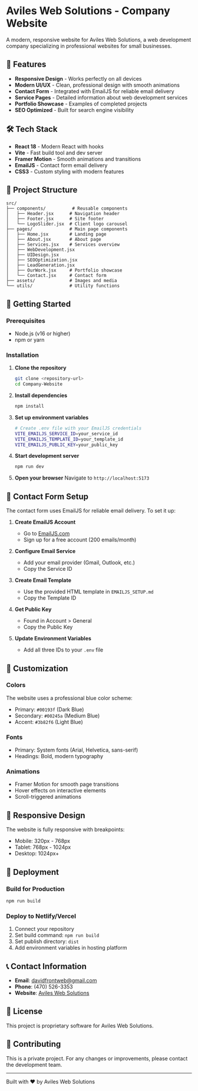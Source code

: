 # Aviles Web Solutions - Company Website

A modern, responsive website for Aviles Web Solutions, a web development company specializing in professional websites for small businesses.

## 🚀 Features

- **Responsive Design** - Works perfectly on all devices
- **Modern UI/UX** - Clean, professional design with smooth animations
- **Contact Form** - Integrated with EmailJS for reliable email delivery
- **Service Pages** - Detailed information about web development services
- **Portfolio Showcase** - Examples of completed projects
- **SEO Optimized** - Built for search engine visibility

## 🛠️ Tech Stack

- **React 18** - Modern React with hooks
- **Vite** - Fast build tool and dev server
- **Framer Motion** - Smooth animations and transitions
- **EmailJS** - Contact form email delivery
- **CSS3** - Custom styling with modern features

## 📁 Project Structure

```
src/
├── components/          # Reusable components
│   ├── Header.jsx      # Navigation header
│   ├── Footer.jsx      # Site footer
│   └── LogoSlider.jsx  # Client logo carousel
├── pages/              # Main page components
│   ├── Home.jsx        # Landing page
│   ├── About.jsx       # About page
│   ├── Services.jsx    # Services overview
│   ├── WebDevelopment.jsx
│   ├── UIDesign.jsx
│   ├── SEOOptimization.jsx
│   ├── LeadGeneration.jsx
│   ├── OurWork.jsx     # Portfolio showcase
│   └── Contact.jsx     # Contact form
├── assets/             # Images and media
└── utils/              # Utility functions
```

## 🚀 Getting Started

### Prerequisites
- Node.js (v16 or higher)
- npm or yarn

### Installation

1. **Clone the repository**
   ```bash
   git clone <repository-url>
   cd Company-Website
   ```

2. **Install dependencies**
   ```bash
   npm install
   ```

3. **Set up environment variables**
   ```bash
   # Create .env file with your EmailJS credentials
   VITE_EMAILJS_SERVICE_ID=your_service_id
   VITE_EMAILJS_TEMPLATE_ID=your_template_id
   VITE_EMAILJS_PUBLIC_KEY=your_public_key
   ```

4. **Start development server**
   ```bash
   npm run dev
   ```

5. **Open your browser**
   Navigate to `http://localhost:5173`

## 📧 Contact Form Setup

The contact form uses EmailJS for reliable email delivery. To set it up:

1. **Create EmailJS Account**
   - Go to [EmailJS.com](https://www.emailjs.com/)
   - Sign up for a free account (200 emails/month)

2. **Configure Email Service**
   - Add your email provider (Gmail, Outlook, etc.)
   - Copy the Service ID

3. **Create Email Template**
   - Use the provided HTML template in `EMAILJS_SETUP.md`
   - Copy the Template ID

4. **Get Public Key**
   - Found in Account > General
   - Copy the Public Key

5. **Update Environment Variables**
   - Add all three IDs to your `.env` file

## 🎨 Customization

### Colors
The website uses a professional blue color scheme:
- Primary: `#00193f` (Dark Blue)
- Secondary: `#00245a` (Medium Blue)
- Accent: `#3b82f6` (Light Blue)

### Fonts
- Primary: System fonts (Arial, Helvetica, sans-serif)
- Headings: Bold, modern typography

### Animations
- Framer Motion for smooth page transitions
- Hover effects on interactive elements
- Scroll-triggered animations

## 📱 Responsive Design

The website is fully responsive with breakpoints:
- Mobile: 320px - 768px
- Tablet: 768px - 1024px
- Desktop: 1024px+

## 🚀 Deployment

### Build for Production
```bash
npm run build
```

### Deploy to Netlify/Vercel
1. Connect your repository
2. Set build command: `npm run build`
3. Set publish directory: `dist`
4. Add environment variables in hosting platform

## 📞 Contact Information

- **Email**: davidfrontweb@gmail.com
- **Phone**: (470) 526-3353
- **Website**: [Aviles Web Solutions](https://avileswebsolutions.com)

## 📄 License

This project is proprietary software for Aviles Web Solutions.

## 🤝 Contributing

This is a private project. For any changes or improvements, please contact the development team.

---

Built with ❤️ by Aviles Web Solutions
